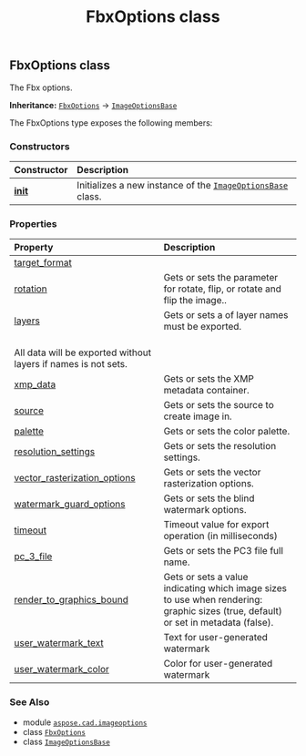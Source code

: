 ﻿---
title: FbxOptions class
second_title: Aspose.CAD for Python via .NET API References
description: 
type: docs
weight: 120
url: /python-net/aspose.cad.imageoptions/fbxoptions/
is_root: false
---

## FbxOptions class

The Fbx options.



**Inheritance:** [`FbxOptions`](/cad/python-net/aspose.cad.imageoptions/fbxoptions) → 
[`ImageOptionsBase`](/cad/python-net/aspose.cad.imageoptions/imageoptionsbase)



The FbxOptions type exposes the following members:

### Constructors
| Constructor | Description |
| :- | :- |
| [__init__](/cad/python-net/aspose.cad.imageoptions/fbxoptions/__init__/#) | Initializes a new instance of the [`ImageOptionsBase`](/cad/python-net/aspose.cad.imageoptions/imageoptionsbase) class. |


### Properties
| Property | Description |
| :- | :- |
| [target_format](/cad/python-net/aspose.cad.imageoptions/fbxoptions/target_format) |  |
| [rotation](/cad/python-net/aspose.cad.imageoptions/fbxoptions/rotation) | Gets or sets the parameter for rotate, flip, or rotate and flip the image.. |
| [layers](/cad/python-net/aspose.cad.imageoptions/fbxoptions/layers) | Gets or sets a of layer names must be exported.<br/>All data will be exported without layers if names is not sets. |
| [xmp_data](/cad/python-net/aspose.cad.imageoptions/fbxoptions/xmp_data) | Gets or sets the XMP metadata container. |
| [source](/cad/python-net/aspose.cad.imageoptions/fbxoptions/source) | Gets or sets the source to create image in. |
| [palette](/cad/python-net/aspose.cad.imageoptions/fbxoptions/palette) | Gets or sets the color palette. |
| [resolution_settings](/cad/python-net/aspose.cad.imageoptions/fbxoptions/resolution_settings) | Gets or sets the resolution settings. |
| [vector_rasterization_options](/cad/python-net/aspose.cad.imageoptions/fbxoptions/vector_rasterization_options) | Gets or sets the vector rasterization options. |
| [watermark_guard_options](/cad/python-net/aspose.cad.imageoptions/fbxoptions/watermark_guard_options) | Gets or sets the blind watermark options. |
| [timeout](/cad/python-net/aspose.cad.imageoptions/fbxoptions/timeout) | Timeout value for export operation (in milliseconds) |
| [pc_3_file](/cad/python-net/aspose.cad.imageoptions/fbxoptions/pc_3_file) | Gets or sets the PC3 file full name. |
| [render_to_graphics_bound](/cad/python-net/aspose.cad.imageoptions/fbxoptions/render_to_graphics_bound) | Gets or sets a value indicating which image sizes to use when rendering: graphic sizes (true, default) or set in metadata (false). |
| [user_watermark_text](/cad/python-net/aspose.cad.imageoptions/fbxoptions/user_watermark_text) | Text for user-generated watermark |
| [user_watermark_color](/cad/python-net/aspose.cad.imageoptions/fbxoptions/user_watermark_color) | Color for user-generated watermark |



### See Also
* module [`aspose.cad.imageoptions`](..)
* class [`FbxOptions`](/cad/python-net/aspose.cad.imageoptions/fbxoptions)
* class [`ImageOptionsBase`](/cad/python-net/aspose.cad.imageoptions/imageoptionsbase)
